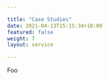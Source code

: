 ```yaml
---

title: "Case Studies"  
date: 2021-04-13T15:15:34+10:00  
featured: false  
weight: 7  
layout: service

---
```


Foo
